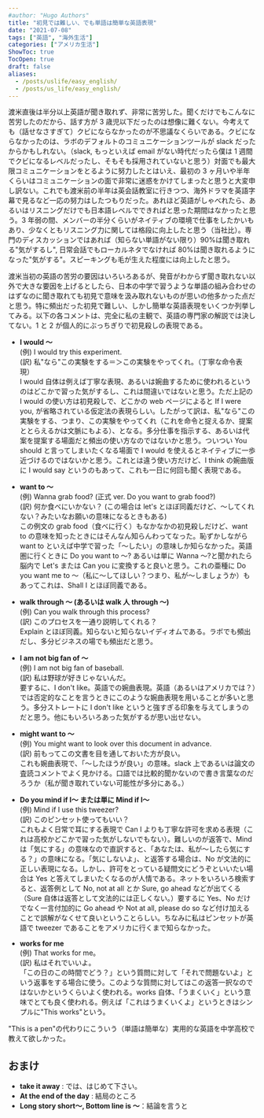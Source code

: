 ```yaml
---
#author: "Hugo Authors"
title: "初見では難しい、でも単語は簡単な英語表現"
date: "2021-07-08"
tags: ["英語", "海外生活"]
categories: ["アメリカ生活"]
ShowToc: true
TocOpen: true
draft: false
aliases:
  - /posts/uslife/easy_english/
  - /posts/us_life/easy_english/
---
```


渡米直後は半分以上英語が聞き取れず、非常に苦労した。聞くだけでもこんなに苦労したのだから、話す方が 3 歳児以下だったのは想像に難くない。今考えても（話せなさすぎて）クビにならなかったのが不思議なくらいである。クビにならなかったのは、ラボのデフォルトのコミュニケーションツールが slack だったからかもしれない。（slack, もっといえば email がない時代だったら僕は 1 週間でクビになるレベルだったし、そもそも採用されていないと思う）対面でも最大限コミュニケーションをとるように努力したとはいえ、最初の 3 ヶ月いや半年くらいはコミュニケーションの面で非常に迷惑をかけてしまったと思うと大変申し訳ない。これでも渡米前の半年は英会話教室に行きつつ、海外ドラマを英語字幕で見るなど一応の努力はしたつもりだった。あれほど英語がしゃべれたら、あるいはリスニングだけでも日本語レベルでできればと思った期間はなかったと思う。3 年弱の間、メンバーの半分くらいがネイティブの環境で仕事をしたかいもあり、少なくともリスニング力に関しては格段に向上したと思う（当社比）。専門のディスカッションではあれば（知らない単語がない限り）90%は聞き取れる"気がするし", 日常会話でもローカルネタでなければ 80%は聞き取れるようになった"気がする"。スピーキングも毛が生えた程度には向上したと思う。

渡米当初の英語の苦労の要因はいろいろあるが、発音がわからず聞き取れない以外で大きな要因を上げるとしたら、日本の中学で習うような単語の組み合わせのはずなのに聞き取れても初見で意味を汲み取れないものが思いの他多かった点だと思う。特に頻出だった初見で難しい、しかし簡単な英語表現をいくつか列挙してみる。以下の各コメントは、完全に私の主観で、英語の専門家の解説では決してない。1 と 2 が個人的にぶっちぎりで初見殺しの表現である。

- **I would 〜**<br>
  (例) I would try this experiment.<br>
  (訳) 私"なら"この実験をする＝＞この実験をやってくれ。（丁寧な命令表現）<br>
  I would 自体は例えば丁寧な表現、あるいは婉曲するために使われるというのはどこかで習った気がするし、これは間違いではないと思う。ただ上記の I would の使い方は初見殺しで、どこかの web ページによると If I were you, が省略されている仮定法の表現らしい。したがって訳は、私"なら"この実験をする、つまり、この実験をやってくれ（これを命令と捉えるか、提案ととらえるかは文脈にもよる）、となる。多分仕事を指示する、あるいは代案を提案する場面だと頻出の使い方なのではないかと思う。ついつい You should と言ってしまいたくなる場面で I would を使えるとネイティブに一歩近づけるのではないかと思う。これとは違う使い方だけど、I think の婉曲版に I would say というのもあって、これも一日に何回も聞く表現である。
- **want to 〜** <br>
  (例) Wanna grab food? (正式 ver. Do you want to grab food?)<br>
  (訳) 何か食べにいかない？ (この場合は let's とほぼ同義だけど、〜してくれない？みたいなお願いの意味になるときもある)<br>
  この例文の grab food（食べに行く）もなかなかの初見殺しだけど、want to の意味を知ったときにはそんなん知らんわってなった。恥ずかしながら want to といえば中学で習った「〜したい」の意味しか知らなかった。英語圏に行くときに Do you want to 〜? あるいは単に Wanna 〜?と聞かれたら脳内で Let's または Can you に変換すると良いと思う。これの亜種に Do you want me to 〜（私に〜してほしい？つまり、私が〜しましょうか）もあってこれは、Shall I とほぼ同義である。

- **walk through 〜 (あるいは walk 人 through 〜)**<br>
  (例) Can you walk through this process?<br>
  (訳) このプロセスを一通り説明してくれる？<br>
  Explain とほぼ同義。知らないと知らないイディオムである。ラボでも頻出だし、多分ビジネスの場でも頻出だと思う。

- **I am not big fan of 〜**<br>
  (例) I am not big fan of baseball.<br>
  (訳) 私は野球が好きじゃないんだ。<br>
  要するに、I don't like。英語での婉曲表現。英語（あるいはアメリカでは？）では否定的なことを言うときにこのような婉曲表現を用いることが多いと思う。多分ストレートに I don't like というと強すぎる印象を与えてしまうのだと思う。他にもいろいろあった気がするが思い出せない。

- **might want to 〜**<br>
  (例) You might want to look over this document in advance.<br>
  (訳) 前もってこの文書を目を通しておいた方が良い。<br>
  これも婉曲表現で、「～したほうが良い」の意味。slack 上であるいは論文の査読コメントでよく見かける。口語では比較的聞かないので書き言葉なのだろうか（私が聞き取れていない可能性が多分にある。）

- **Do you mind if I〜 または単に Mind if I〜**<br>
  (例) Mind if I use this tweezer?<br>
  (訳) このピンセット使ってもいい？<br>
  これもよく日常で耳にする表現で Can I よりも丁寧な許可を求める表現（これは高校かどこかで習った気がしないでもない）。難しいのが返答で、Mind は「気にする」の意味なので直訳すると、「あなたは、私が〜したら気にする？」の意味になる。「気にしないよ」、と返答する場合は、No が文法的に正しい表現になる。しかし、許可をとっている疑問文にどうぞといいたい場合は Yes と答えてしまいたくなるのが人情である。ネットをいろいろ検索すると、返答例として No, not at all とか Sure, go ahead などが出てくる（Sure 自体は返答として文法的には正しくない。）要するに Yes、No だけでなく一言付加的に Go ahead や Not at all, please do so など付け加えることで誤解がなくせて良いということらしい。ちなみに私はピンセットが英語で tweezer であることをアメリカに行くまで知らなかった。

- **works for me**<br>
  (例) That works for me。<br>
  (訳) 私はそれでいいよ。<br>
  「この日のこの時間でどう？」という質問に対して「それで問題ないよ」という返事をする場合に使う。このような質問に対してはこの返答一択なのではないかというくらいよく使われる。works 自体、「うまくいく」という意味でとても良く使われる。例えば「これはうまくいくよ」というときはシンプルに"This works"という。

"This is a pen"の代わりにこういう（単語は簡単な）実用的な英語を中学高校で教えて欲しかった。

## おまけ

- **take it away** : では、はじめて下さい。
- **At the end of the day** : 結局のところ
- **Long story short〜, Bottom line is 〜**：結論を言うと
